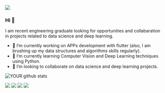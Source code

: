<img src="https://avatars.githubusercontent.com/u/48622620?s=400&u=d7853671bdced644d9572e3ae4c2acc248f2bd27&v=4">

### Hi 👋
I am recent engineering graduate looking for opportunities and collabaration in projects related to data science and deep learning.
- 🔭 I’m currently working on APPs development with flutter (also, I am brushing up my data structures and algorithms skills regularly).
- 🌱 I’m currently learning Computer Vision and Deep Learning techniques using Python.
- 🤝 I’m looking to collaborate on data science and deep learning projects.  

![YOUR github stats](https://github-readme-stats.vercel.app/api?username=luestevam)

[<img src="https://img.shields.io/badge/twitter-%231DA1F2.svg?&style=for-the-badge&logo=twitter&logoColor=white" />](https://twitter.com/luestevam) [<img src="https://img.shields.io/badge/linkedin-%230077B5.svg?&style=for-the-badge&logo=linkedin&logoColor=white" />](https://www.linkedin.com/in/luciana-estevam-2bb7a792/) [<img src = "https://img.shields.io/badge/instagram-%23E4405F.svg?&style=for-the-badge&logo=instagram&logoColor=white">](https://www.instagram.com/luestevam1/) [<img src = "https://img.shields.io/badge/facebook-%231877F2.svg?&style=for-the-badge&logo=facebook&logoColor=white">](https://www.facebook.com/luestevam1)
